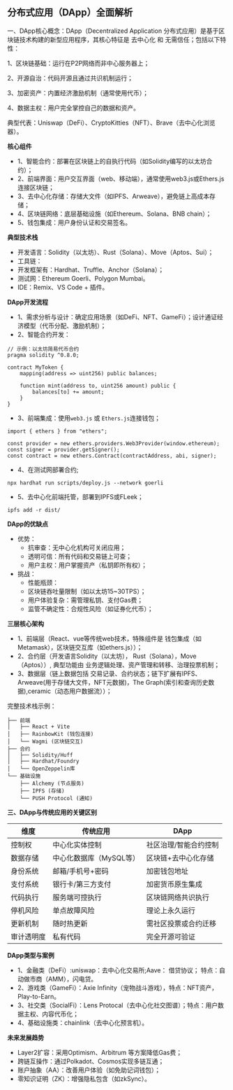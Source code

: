## 分布式应用（DApp）全面解析

一、DApp核心概念：DApp（Decentralized Application 分布式应用）是基于区块链技术构建的新型应用程序，其核心特征是 去中心化 和 无需信任；包括以下特性：

1、区块链基础：运行在P2P网络而非中心服务器上；

2、开源自治：代码开源且通过共识机制运行；

3、加密资产：内置经济激励机制（通常使用代币）；

4、数据主权：用户完全掌控自己的数据和资产。

典型代表：Uniswap（DeFi）、CryptoKitties（NFT）、Brave（去中心化浏览器）。

**核心组件**

- 1、智能合约：部署在区块链上的自执行代码（如Solidity编写的以太坊合约）；
- 2、前端界面：用户交互界面（web、移动端），通常使用web3.js或Ethers.js 连接区块链；
- 3、去中心化存储：存储大文件（如IPFS、Arweave），避免链上高成本存储；
- 4、区块链网络：底层基础设施（如Ethereum、Solana、BNB chain）；
- 5、钱包集成：用户身份认证和交易签名。

**典型技术栈**
- 开发语言：Solidity（以太坊）、Rust（Solana）、Move（Aptos、Sui）；
- 工具链：
- 开发框架有：Hardhat、Truffle、Anchor（Solana）；
- 测试网：Ethereum Goerli、Polygon Mumbai。
- IDE：Remix、VS Code + 插件。

**DApp开发流程**
- 1、需求分析与设计：确定应用场景（如DeFi、NFT、GameFi）；设计通证经济模型（代币分配、激励机制）；
- 2、智能合约开发：
```
// 示例：以太坊简易代币合约
pragma solidity ^0.8.0;

contract MyToken {
    mapping(address => uint256) public balances;
    
    function mint(address to, uint256 amount) public {
        balances[to] += amount;
    }
}
```
- 3、前端集成：使用`web3.js` 或 `Ethers.js`连接钱包；
```
import { ethers } from "ethers";

const provider = new ethers.providers.Web3Provider(window.ethereum);
const signer = provider.getSigner();
const contract = new ethers.Contract(contractAddress, abi, signer);
```
- 4、在测试网部署合约;
```
npx hardhat run scripts/deploy.js --network goerli
```
- 5、去中心化前端托管，部署到IPFS或FLeek；
```
ipfs add -r dist/
```
**DApp的优缺点**
- 优势：
   - 抗审查：无中心化机构可关闭应用；
   - 透明可信：所有代码和交易链上可查；
   - 用户主权：用户掌握资产（私钥即所有权）；
- 挑战：
   - 性能瓶颈：
   - 区块链吞吐量限制（如以太坊15~30TPS）；
   - 用户体验复杂：需管理私钥、支付Gas费；
   - 监管不确定性：合规性风险（如证券化代币）；

**三层核心架构**

- 1、前端层（React、vue等传统web技术，特殊组件是 钱包集成（如Metamask），区块链交互库（如ethers.js））；
- 2、合约层（开发语言Solidity（以太坊）， Rust（Solana），Move（Aptos））, 典型功能由 业务逻辑处理、资产管理和转移、治理投票机制；
- 3、数据层（链上数据包括 交易记录、合约状态；链下扩展有IPFS、Arweave(用于存储大文件，NFT元数据)，The Graph(索引和查询历史数据),ceramic（动态用户数据流））；

完整技术栈示例：
```
├── 前端
│   ├── React + Vite
│   ├── RainbowKit (钱包连接)
│   └── Wagmi (区块链交互)
├── 合约
│   ├── Solidity/Huff
│   ├── Hardhat/Foundry
│   └── OpenZeppelin库
└── 基础设施
    ├── Alchemy (节点服务)
    ├── IPFS (存储)
    └── PUSH Protocol (通知)
```

**三、DApp与传统应用的关键区别**

|维度	        | 传统应用	                | DApp
|---------------|---------------------------|----------
控制权	        | 中心化实体控制	            | 社区治理/智能合约控制
| 数据存储	    | 中心化数据库（MySQL等）	    | 区块链+去中心化存储
| 身份系统	    | 邮箱/手机号+密码	        | 加密钱包地址
| 支付系统	    | 银行卡/第三方支付	        | 加密货币原生集成
| 代码执行	    | 服务端可控执行	            | 区块链网络共识执行
| 停机风险	    | 单点故障风险	            | 理论上永久运行
| 更新机制	    | 随时热更新	                | 需社区投票或合约迁移
| 审计透明度	    | 私有代码	                | 完全开源可验证

**DApp类型与案例**
- 1、金融类（DeFi）:uniswap：去中心化交易所;Aave： 借贷协议； 特点：自动做市商（AMM），闪电贷。
- 2、游戏类（GameFi）：Axie Infinity（宠物战斗游戏），特点：NFT资产，Play-to-Earn。
- 3、社交类（SocialFi）：Lens Protocal（去中心化社交图谱）；特点：用户数据主权、内容代币化；
- 4、基础设施类：chainlink（去中心化预言机）。


**未来发展趋势**
- Layer2扩容：采用Optimism、Arbitrum 等方案降低Gas费；
- 跨链互操作：通过Polkadot、Cosmos实现多链互通；
- 账户抽象（AA）：改善用户体验（如免助记词钱包）；
- 零知识证明（ZK）：增强隐私包含（如zkSync）。
